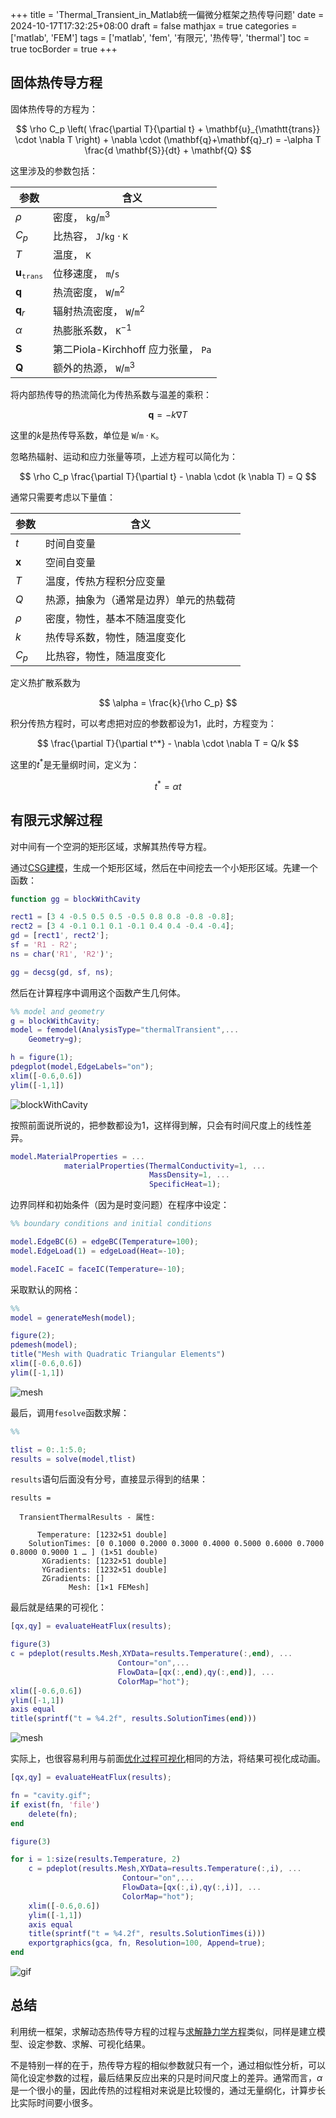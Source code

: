 +++
title = 'Thermal_Transient_in_Matlab统一偏微分框架之热传导问题'
date = 2024-10-17T17:32:25+08:00
draft = false
mathjax = true
categories = ['matlab', 'FEM']
tags = ['matlab', 'fem', '有限元', '热传导', 'thermal']
toc = true
tocBorder = true
+++


## 固体热传导方程

固体热传导的方程为：

$$
\rho C_p \left(
\frac{\partial T}{\partial t} + \mathbf{u}_{\mathtt{trans}} \cdot \nabla T
    \right) +     
    \nabla \cdot (\mathbf{q}+\mathbf{q}_r)     
    = -\alpha T  \frac{d \mathbf{S}}{dt} + \mathbf{Q}
$$

这里涉及的参数包括：

| 参数                          | 含义                                               |
| ----------------------------- | -------------------------------------------------- |
| $\rho$                        | 密度， $\mathtt{kg}/\mathtt{m}^3$                  |
| $C_p$                         | 比热容， $\mathtt{J}/\mathtt{kg} \cdot \mathtt{K}$ |
| $T$                           | 温度， $\mathtt{K}$                                |
| $\mathbf{u}_{\mathtt{trans}}$ | 位移速度， $\mathtt{m}/\mathtt{s}$                 |
| $\mathbf{q}$                  | 热流密度， $\mathtt{W}/\mathtt{m}^2$               |
| $\mathbf{q}_r$                | 辐射热流密度， $\mathtt{W}/\mathtt{m}^2$           |
| $\alpha$                      | 热膨胀系数， $\mathtt{K}^{-1}$                     |
| $\mathbf{S}$                  | 第二Piola-Kirchhoff 应力张量， $\mathtt{Pa}$       |
| $\mathbf{Q}$                  | 额外的热源， $\mathtt{W}/\mathtt{m}^3$             |


将内部热传导的热流简化为传热系数与温差的乘积：

$$
\mathbf{q} = -k \nabla T
$$

这里的$k$是热传导系数，单位是 $\mathtt{W}/\mathtt{m} \cdot \mathtt{K}$。

忽略热辐射、运动和应力张量等项，上述方程可以简化为：

$$
\rho C_p \frac{\partial T}{\partial t} - \nabla \cdot (k \nabla T) = Q
$$

通常只需要考虑以下量值：

| 参数         | 含义                                   |
| ------------ | -------------------------------------- |
| $t$          | 时间自变量                             |
| $\mathbf{x}$ | 空间自变量                             |
| $T$          | 温度，传热方程积分应变量               |
| $Q$          | 热源，抽象为（通常是边界）单元的热载荷 |
| $\rho$       | 密度，物性，基本不随温度变化           |
| $k$          | 热传导系数，物性，随温度变化           |
| $C_p$        | 比热容，物性，随温度变化               |


定义热扩散系数为

$$
\alpha = \frac{k}{\rho C_p}
$$


积分传热方程时，可以考虑把对应的参数都设为1，此时，方程变为：

$$
\frac{\partial T}{\partial t^*} - \nabla \cdot \nabla T = Q/k
$$

这里的$t^*$是无量纲时间，定义为：

$$
t^* = \alpha t 
$$



## 有限元求解过程

对中间有一个空洞的矩形区域，求解其热传导方程。

通过[CSG建模](/posts/matlab/2d-geometry-csg/)，生成一个矩形区域，然后在中间挖去一个小矩形区域。先建一个函数：

```matlab
function gg = blockWithCavity

rect1 = [3 4 -0.5 0.5 0.5 -0.5 0.8 0.8 -0.8 -0.8];
rect2 = [3 4 -0.1 0.1 0.1 -0.1 0.4 0.4 -0.4 -0.4];
gd = [rect1', rect2'];
sf = 'R1 - R2';
ns = char('R1', 'R2')';

gg = decsg(gd, sf, ns);
```

然后在计算程序中调用这个函数产生几何体。

```matlab
%% model and geometry
g = blockWithCavity;
model = femodel(AnalysisType="thermalTransient",...
    Geometry=g);

h = figure(1);
pdegplot(model,EdgeLabels="on");
xlim([-0.6,0.6])
ylim([-1,1])

```

![blockWithCavity](/matlab-img/cavity-geo.png)

按照前面说所说的，把参数都设为1，这样得到解，只会有时间尺度上的线性差异。

```matlab
model.MaterialProperties = ...
            materialProperties(ThermalConductivity=1, ...
                               MassDensity=1, ...
                               SpecificHeat=1);
```

边界同样和初始条件（因为是时变问题）在程序中设定：

```matlab
%% boundary conditions and initial conditions

model.EdgeBC(6) = edgeBC(Temperature=100);
model.EdgeLoad(1) = edgeLoad(Heat=-10);

model.FaceIC = faceIC(Temperature=-10);
```

采取默认的网格：

```matlab
%%
model = generateMesh(model);

figure(2);
pdemesh(model);
title("Mesh with Quadratic Triangular Elements")
xlim([-0.6,0.6])
ylim([-1,1])
```

![mesh](/matlab-img/cavity-mesh.png)


最后，调用`fesolve`函数求解：

```matlab
%%

tlist = 0:.1:5.0;
results = solve(model,tlist)
```

`results`语句后面没有分号，直接显示得到的结果：

```
results = 

  TransientThermalResults - 属性:

      Temperature: [1232×51 double]
    SolutionTimes: [0 0.1000 0.2000 0.3000 0.4000 0.5000 0.6000 0.7000 0.8000 0.9000 1 … ] (1×51 double)
       XGradients: [1232×51 double]
       YGradients: [1232×51 double]
       ZGradients: []
             Mesh: [1×1 FEMesh]
```

最后就是结果的可视化：

```matlab
[qx,qy] = evaluateHeatFlux(results);

figure(3)
c = pdeplot(results.Mesh,XYData=results.Temperature(:,end), ...
                        Contour="on",...
                        FlowData=[qx(:,end),qy(:,end)], ...
                        ColorMap="hot");
xlim([-0.6,0.6])
ylim([-1,1])
axis equal
title(sprintf("t = %4.2f", results.SolutionTimes(end)))
```

![mesh](/matlab-img/cavity-results.png)

实际上，也很容易利用与前面[优化过程可视化](/posts/matlab/baseline_opt_in_matlab/)相同的方法，将结果可视化成动画。

```matlab
[qx,qy] = evaluateHeatFlux(results);

fn = "cavity.gif";
if exist(fn, 'file')
    delete(fn);
end

figure(3)

for i = 1:size(results.Temperature, 2)
    c = pdeplot(results.Mesh,XYData=results.Temperature(:,i), ...
                         Contour="on",...
                         FlowData=[qx(:,i),qy(:,i)], ...
                         ColorMap="hot");
    xlim([-0.6,0.6])
    ylim([-1,1])
    axis equal
    title(sprintf("t = %4.2f", results.SolutionTimes(i)))
    exportgraphics(gca, fn, Resolution=100, Append=true);    
end
```

![gif](/matlab-img/cavity.gif)


## 总结

利用统一框架，求解动态热传导方程的过程与[求解静力学方程](/posts/matlab/fem-static/)类似，同样是建立模型、设定参数、求解、可视化结果。

不是特别一样的在于，热传导方程的相似参数就只有一个，通过相似性分析，可以简化设定参数的过程，最后结果反应出来的只是时间尺度上的差异。通常而言，$\alpha$ 是一个很小的量，因此传热的过程相对来说是比较慢的，通过无量纲化，计算步长比实际时间要小很多。